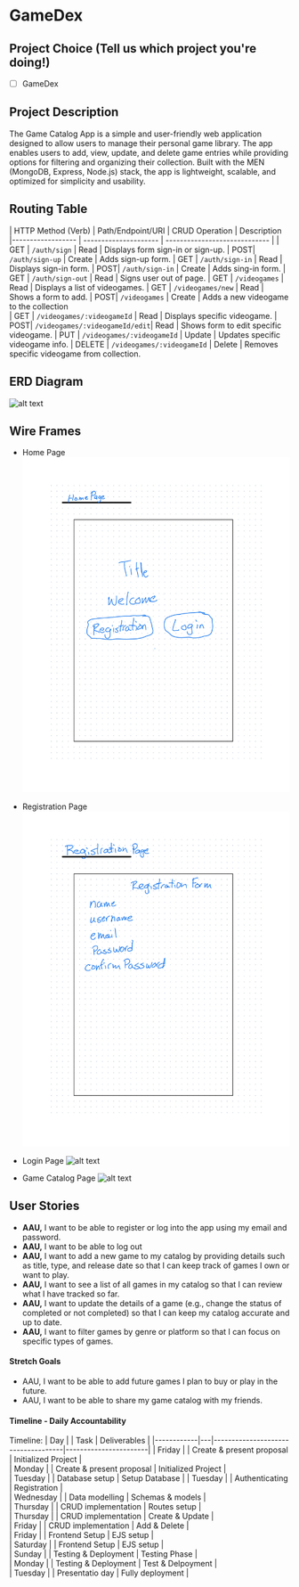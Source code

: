 # GameDex

## Project Choice (Tell us which project you're doing!)

- [ ] GameDex 

## Project Description 
The Game Catalog App is a simple and user-friendly web application designed to allow users to manage their personal game library. The app enables users to add, view, update, and delete game entries while providing options for filtering and organizing their collection. Built with the MEN (MongoDB, Express, Node.js) stack, the app is lightweight, scalable, and optimized for simplicity and usability.

## Routing Table 

| HTTP Method (Verb) | Path/Endpoint/URI | CRUD Operation | Description                          |------------------ | --------------------- | ----------------------------- |
| GET | `/auth/sign`      | Read   | Displays form sign-in or sign-up.
| POST| `/auth/sign-up`   | Create | Adds sign-up form.
| GET | `/auth/sign-in`   | Read   | Displays sign-in form.
| POST| `/auth/sign-in`   | Create | Adds sing-in form.
| GET | `/auth/sign-out`  | Read   | Signs user out of page.
| GET | `/videogames`     | Read   | Displays a list of videogames.
| GET | `/videogames/new` | Read   | Shows a form to add.
| POST| `/videogames`     | Create | Adds a new videogame to the collection        
| GET | `/videogames/:videogameId`     | Read   | Displays specific videogame.
| POST| `/videogames/:videogameId/edit`| Read   | Shows form to edit specific videogame.
| PUT | `/videogames/:videogameId`     | Update | Updates specific videogame info.
| DELETE | `/videogames/:videogameId`  | Delete | Removes specific videogame from collection.                                            



## ERD Diagram
![alt text](image.png)       

## Wire Frames
- Home Page
 ![Page 1](https://github.com/Jsalcedo19/GameDex/blob/main/public/Page1%202.jpg)

- Registration Page
 ![Page 2](https://github.com/Jsalcedo19/GameDex/blob/main/public/Page2%202.jpg)

- Login Page
![alt text](<Page3 2.jpg>)

- Game Catalog Page
![alt text](<Page4 2.jpg>)


## User Stories
- **AAU,** I want to be able to register or log into the app using my email and password.
- **AAU,** I want to be able to log out
- **AAU,** I want to add a new game to my catalog by providing details such as title, type, and release date so that I can keep track of games I own or want to play.
- **AAU,** I want to see a list of all games in my catalog so that I can review what I have tracked so far.
- **AAU,** I want to update the details of a game (e.g., change the status of completed or not completed) so that I can keep my catalog accurate and up to date.
- **AAU,** I want to filter games by genre or platform so that I can focus on specific types of games. 



#### Stretch Goals

- AAU, I want to be able to add future games I plan to buy or play in the future.
- AAU, I want to be able to share my game catalog with my friends.


#### Timeline - Daily Accountability

Timeline:
| Day        |   | Task                               | Deliverables          |
|------------|---|------------------------------------|-----------------------|
| Friday     |   | Create & present proposal          | Initialized Project   |                 
| Monday     |   | Create & present proposal          | Initialized Project   |                 
| Tuesday    |   | Database setup                     | Setup Database        | 
| Tuesday    |   | Authenticating                     | Registration          |   
| Wednesday  |   | Data modelling                     | Schemas & models      |                 
| Thursday   |   | CRUD implementation                | Routes setup          |                 
| Thursday   |   | CRUD implementation                | Create & Update       |                 
| Friday     |   | CRUD implementation                | Add & Delete          |                
| Friday     |   | Frontend Setup                     | EJS setup             |                 
| Saturday   |   | Frontend Setup                     | EJS setup             |                 
| Sunday     |   | Testing & Deployment               | Testing Phase         |                 
| Monday     |   | Testing & Deployment               | Test & Delpoyment     |                 
| Tuesday    |   | Presentatio day                    | Fully deployment      |                 

